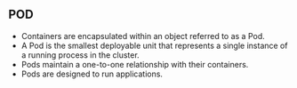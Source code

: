 ## POD

- Containers are encapsulated within an object referred to as a Pod.
- A Pod is the smallest deployable unit that represents a single instance of a running process in the cluster.
- Pods maintain a one-to-one relationship with their containers.
- Pods are designed to run applications.